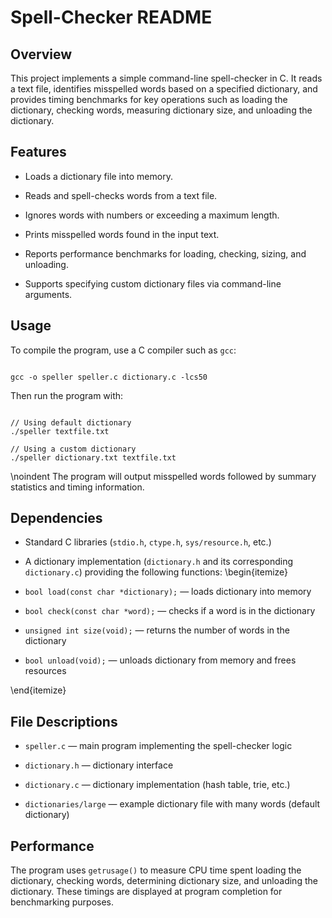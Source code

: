 # Spell-Checker README


## Overview

This project implements a simple command-line spell-checker in C. It reads a text file, identifies misspelled words based on a specified dictionary, and provides timing benchmarks for key operations such as loading the dictionary, checking words, measuring dictionary size, and unloading the dictionary.

## Features

- Loads a dictionary file into memory.

- Reads and spell-checks words from a text file.

- Ignores words with numbers or exceeding a maximum length.

- Prints misspelled words found in the input text.

- Reports performance benchmarks for loading, checking, sizing, and unloading.

- Supports specifying custom dictionary files via command-line arguments.

## Usage

To compile the program, use a C compiler such as `gcc`:

```

gcc -o speller speller.c dictionary.c -lcs50

```

Then run the program with:

```

// Using default dictionary
./speller textfile.txt

// Using a custom dictionary
./speller dictionary.txt textfile.txt

```

\noindent The program will output misspelled words followed by summary statistics and timing information.

## Dependencies

- Standard C libraries (`stdio.h`, `ctype.h`, `sys/resource.h`, etc.)

- A dictionary implementation (`dictionary.h` and its corresponding `dictionary.c`) providing the following functions:
\begin{itemize}

- `bool load(const char *dictionary);` — loads dictionary into memory

- `bool check(const char *word);` — checks if a word is in the dictionary

- `unsigned int size(void);` — returns the number of words in the dictionary

- `bool unload(void);` — unloads dictionary from memory and frees resources

\end{itemize}

## File Descriptions

- `speller.c` — main program implementing the spell-checker logic

- `dictionary.h` — dictionary interface

- `dictionary.c` — dictionary implementation (hash table, trie, etc.)

- `dictionaries/large` — example dictionary file with many words (default dictionary)

## Performance

The program uses `getrusage()` to measure CPU time spent loading the dictionary, checking words, determining dictionary size, and unloading the dictionary. These timings are displayed at program completion for benchmarking purposes.


